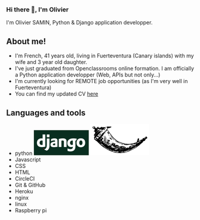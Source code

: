 ### Hi there 👋, I'm Olivier

<!--
**oliviersamin/oliviersamin** is a ✨ _special_ ✨ repository because its `README.md` (this file) appears on your GitHub profile.

Here are some ideas to get you started:

- 🔭 I’m currently working on ...
- 🌱 I’m currently learning ...
- 👯 I’m looking to collaborate on ...
- 🤔 I’m looking for help with ...
- 💬 Ask me about ...
- 📫 How to reach me: ...
- 😄 Pronouns: ...
- ⚡ Fun fact: ...
-->

I'm Olivier SAMIN, Python & Django application developper.  

## About me!
* I'm French, 41 years old, living in Fuerteventura (Canary islands) with my wife and 3 year old daughter.
* I've just graduated from Openclassrooms online formation. I am officially a Python application developper (Web, APIs but not only...)
* I'm currently looking for REMOTE job opportunities (as I'm very well in Fuerteventura)
* You can find my updated CV [here](https://github.com/oliviersamin/CV)

## Languages and tools
* python      ![Django & Django rest-framework](readme/django.png)  ![Flask](readme/flask.png)
* Javascript
* CSS
* HTML
* CircleCI
* Git & GitHub
* Heroku
* nginx
* linux
* Raspberry pi
